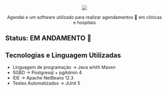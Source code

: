<div align="center">
<img src="https://user-images.githubusercontent.com/37093580/158032607-ddfa4184-d999-4b46-8d87-9de97dad913e.png" />
</div>
<p align="center">Agendaí e um software utilizado para realizar agendamentos 📅 em clínicas e hospitais</p>

## Status: EM ANDAMENTO 🔨

## Tecnologias e Linguagem Utilizadas

* Linguagem de programação -> Java whith Maven
* SGBD -> Postgresql + pgAdmin 4
* IDE -> Apache NetBeans 12.3
* Testes Automatizados -> JUnit 5
